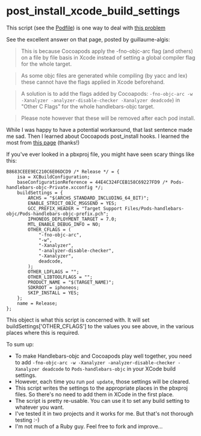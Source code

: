 # post_install_xcode_build_settings

This script (see the [Podfile](https://github.com/ExoticObjects/post_install_xcode_build_settings/blob/master/Podfile)) is one way to deal with [this problem](https://github.com/Bertrand/handlebars-objc/issues/15)

See the excellent answer on that page, posted by guillaume-algis:

>This is because Cocoapods apply the -fno-objc-arc flag (and others) on a file by file basis in Xcode
instead of setting a global compiler flag for the whole target.

>As some objc files are generated while compiling (by yacc and lex) these cannot have the flags applied
in Xcode beforehand.

>A solution is to add the flags added by Cocoapods: 
`-fno-objc-arc -w -Xanalyzer -analyzer-disable-checker -Xanalyzer deadcode`) in "Other C Flags" for the whole handlebars-objc target.

>Please note however that these will be removed after each pod install.

While I was happy to have a potential workaround, that last sentence made me sad. Then I learned about
Cocoapods post_install hooks. I learned the most from [this page](http://www.egeek.me/2013/05/25/podfiles-post-install-hook-example/) (thanks!)

If you've ever looked in a pbxproj file, you might have seen scary things like this:

	B8683CEEE9EC210C6E06DCD9 /* Release */ = {
	    isa = XCBuildConfiguration;
		baseConfigurationReference = 44E4C324FCEB158C69227FD9 /* Pods-handlebars-objc-Private.xcconfig */;
		buildSettings = {
			ARCHS = "$(ARCHS_STANDARD_INCLUDING_64_BIT)";
			ENABLE_STRICT_OBJC_MSGSEND = YES;
			GCC_PREFIX_HEADER = "Target Support Files/Pods-handlebars-objc/Pods-handlebars-objc-prefix.pch";
			IPHONEOS_DEPLOYMENT_TARGET = 7.0;
			MTL_ENABLE_DEBUG_INFO = NO;
			OTHER_CFLAGS = (
				"-fno-objc-arc",
				"-w",
				"-Xanalyzer",
				"-analyzer-disable-checker",
				"-Xanalyzer",
				deadcode,
			);
			OTHER_LDFLAGS = "";
			OTHER_LIBTOOLFLAGS = "";
			PRODUCT_NAME = "$(TARGET_NAME)";
			SDKROOT = iphoneos;
			SKIP_INSTALL = YES;
		};
		name = Release;
	};
	

This object is what this script is concerned with. It will set buildSettings['OTHER_CFLAGS'] to the values you see above, in the various places where this is required.
	
To sum up:

* To make Handlebars-objc and Cocoapods play well together, you need to add `-fno-objc-arc -w -Xanalyzer -analyzer-disable-checker -Xanalyzer deadcode` to `Pods-handlebars-objc` in your XCode build settings.
* However, each time you run `pod update`, those settings will be cleared.
* This script writes the settings to the appropriate places in the pbxproj files. So there's no need to add them in XCode in the first place.
* The script is pretty re-usable. You can use it to set any build setting to whatever you want. 
* I've tested it in two projects and it works for me. But that's not thorough testing :-)
* I'm not much of a Ruby guy. Feel free to fork and improve...
	
